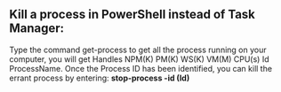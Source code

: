## Kill a process in PowerShell instead of Task Manager: 
Type the command get-process to get all the process running on your computer, you will get Handles NPM(K) PM(K) WS(K) VM(M) CPU(s) Id ProcessName. Once the Process ID has been identified, you can kill the errant process by entering:  **stop-process -id (Id)**

